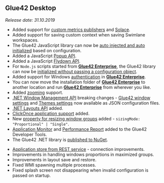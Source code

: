 ## Glue42 Desktop

*Release date: 31.10.2019*

<glue42 name="addClass" class="newFeatures" element="p" text="New Features">

- Added support for [custom metrics publishers](../../../glue42-concepts/metrics/overview/index.html#publishing-javascript_metrics_publishers) and [Solace](../../../glue42-concepts/metrics/overview/index.html#publishing-publishing_with_solace).
- Added support for saving custom context when saving Swimlane workspaces.
- The Glue42 JavaScript library can now be [auto injected and auto initialized](../../how-to/glue42-enable-your-app/javascript/index.html) based on configuration.
- Added a JavaScript [Popup API](../../../glue42-concepts/windows/window-management/javascript/index.html#popup_windows).
- Added a JavaScript [Flydown API](../../../glue42-concepts/windows/window-management/javascript/index.html#flydown_windows).
- For `Node.js` scripts started from [**Glue42 Enterprise**](https://glue42.com/enterprise/), the Glue42 library can now be [initialized without passing a configuration object](../../how-to/glue42-enable-your-app/nodejs/index.html).
- Added support for Windows [authentication](../../what-is-glue42/security/index.html) in [**Glue42 Enterprise**](https://glue42.com/enterprise/).
- You can now move the installation folder of [**Glue42 Enterprise**](https://glue42.com/enterprise/) to another location and run [**Glue42 Enterprise**](https://glue42.com/enterprise/) from wherever you like.
- Added [zooming](../../../glue42-concepts/glue42-platform-features/index.html#zooming) support.
- [.NET Window Management API](../../../glue42-concepts/windows/window-management/net/index.html) breaking changes - [Glue42 window settings](../../../developers/configuration/glue42-windows/index.html) and [Themes settings](../../../developers/configuration/themes/index.html) now available as JSON configuration files. 
- [.NET Layouts API](../../../glue42-concepts/windows/layouts/net/index.html) added.
- [ClickOnce application support](../../how-to/glue42-enable-your-app/net/index.html#glue42_clickonce) added.
- New [property for resizing window groups](../../../developers/configuration/glue42-windows/index.html#glue42_window_properties) added - `sizingMode: "Proportional" | "Single"`.
- [Application Monitor](../../../developers/dev-tools/index.html#application_monitor) and [Performance Report](../../../developers/dev-tools/index.html#performance_report) added to the Glue42 Developer Tools.
- The Glue42 .NET library is [published to NuGet](https://www.nuget.org/profiles/Glue42).

<glue42 name="addClass" class="bugFixes" element="p" text="Improvements and Bug Fixes">

- [Application store from REST service](../../../glue42-concepts/application-management/overview/index.html#application_stores-rest_service_app_stores) - connection improvements.
- Improvements in handling windows proportions in maximized groups.
- Improvements in layout save and restore.
- Fixed WMI spawning multiple processes.
- Fixed splash screen not disappearing when invalid configuration is passed on startup. 